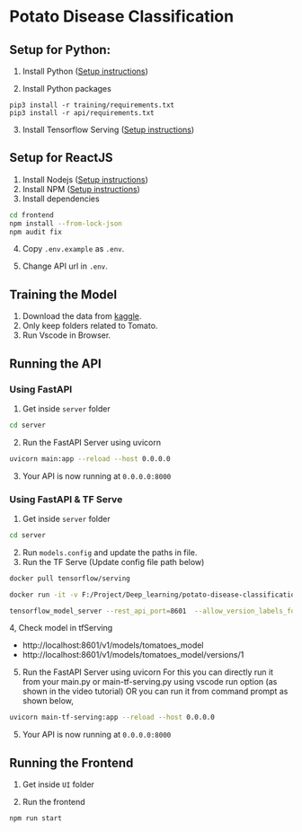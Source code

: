 # Potato Disease Classification

## Setup for Python:

1. Install Python ([Setup instructions](https://wiki.python.org/moin/BeginnersGuide))

2. Install Python packages

```
pip3 install -r training/requirements.txt
pip3 install -r api/requirements.txt
```

3. Install Tensorflow Serving ([Setup instructions](https://www.tensorflow.org/tfx/serving/setup))

## Setup for ReactJS

1. Install Nodejs ([Setup instructions](https://nodejs.org/en/download/package-manager/))
2. Install NPM ([Setup instructions](https://www.npmjs.com/get-npm))
3. Install dependencies

```bash
cd frontend
npm install --from-lock-json
npm audit fix
```

4. Copy `.env.example` as `.env`.

5. Change API url in `.env`.

## Training the Model

1. Download the data from [kaggle](https://www.kaggle.com/arjuntejaswi/plant-village).
2. Only keep folders related to Tomato.
3. Run Vscode in Browser.

## Running the API

### Using FastAPI

1. Get inside `server` folder

```bash
cd server
```

2. Run the FastAPI Server using uvicorn

```bash
uvicorn main:app --reload --host 0.0.0.0
```

3. Your API is now running at `0.0.0.0:8000`

### Using FastAPI & TF Serve

1. Get inside `server` folder

```bash
cd server
```

2. Run `models.config` and update the paths in file.
3. Run the TF Serve (Update config file path below)
```bash
docker pull tensorflow/serving
```
```bash
docker run -it -v F:/Project/Deep_learning/potato-disease-classification/Test/model:/tomatoes-model -p 8601:8601 --entrypoint /bin/bash tensorflow/serving
```
```bash
tensorflow_model_server --rest_api_port=8601  --allow_version_labels_for_unavailable_models --model_config_file=/tomatoes-model/modelsConfig/models.config
````
4, Check model in tfServing
   - http://localhost:8601/v1/models/tomatoes_model
   - http://localhost:8601/v1/models/tomatoes_model/versions/1
5. Run the FastAPI Server using uvicorn
   For this you can directly run it from your main.py or main-tf-serving.py using vscode run option (as shown in the video tutorial)
   OR you can run it from command prompt as shown below,

```bash
uvicorn main-tf-serving:app --reload --host 0.0.0.0
```

5. Your API is now running at `0.0.0.0:8000`

## Running the Frontend

1. Get inside `UI` folder

2. Run the frontend

```bash
npm run start
```
